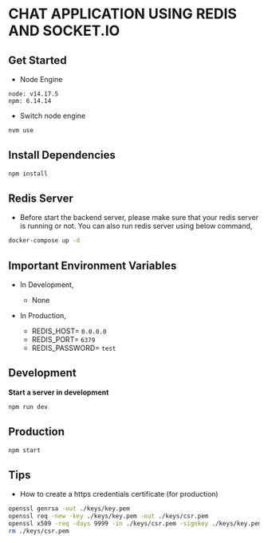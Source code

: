 # CHAT APPLICATION USING REDIS AND SOCKET.IO

## Get Started

- Node Engine

```
node: v14.17.5
npm: 6.14.14
```

- Switch node engine

```sh
nvm use
```

## Install Dependencies

```sh
npm install
```

## Redis Server

- Before start the backend server, please make sure that your redis server is running or not. You can also run redis server using below command,

```sh
docker-compose up -d
```

## Important Environment Variables
- In Development,
    - None

- In Production,
    - REDIS_HOST= `0.0.0.0`
    - REDIS_PORT= `6379`
    - REDIS_PASSWORD= `test`

## Development

**Start a server in development** 

```sh
npm run dev
```

## Production

```sh
npm start
```

## Tips

- How to create a https credentials certificate (for production)
```sh
openssl genrsa -out ./keys/key.pem
openssl req -new -key ./keys/key.pem -out ./keys/csr.pem
openssl x509 -req -days 9999 -in ./keys/csr.pem -signkey ./keys/key.pem -out ./keys/cert.pem
rm ./keys/csr.pem
```